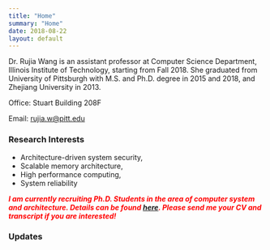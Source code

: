 ```yaml
---
title: "Home"
summary: "Home"
date: 2018-08-22
layout: default
---
```


Dr. Rujia Wang is an assistant professor at Computer Science Department, Illinois Institute of Technology, starting from Fall 2018. She graduated from University of Pittsburgh with M.S. and Ph.D. degree in 2015 and 2018, and Zhejiang University in 2013.

Office: Stuart Building 208F

Email: rujia.w@pitt.edu


### Research Interests
* Architecture-driven system security,
* Scalable memory architecture,
* High performance computing,
* System reliability​​

<span style="color:red">***I am currently recruiting Ph.D. Students in the area of computer system and architecture. Details can be found [here](/students). Please send me your CV and transcript if you are interested!***</span>

### Updates
